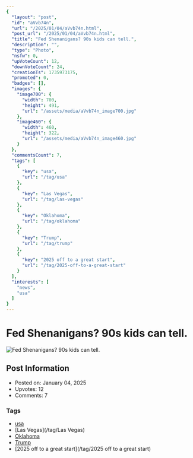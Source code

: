```yaml
---
{
  "layout": "post",
  "id": "aVvb74n",
  "url": "/2025/01/04/aVvb74n.html",
  "post_url": "/2025/01/04/aVvb74n.html",
  "title": "Fed Shenanigans? 90s kids can tell.",
  "description": "",
  "type": "Photo",
  "nsfw": 0,
  "upVoteCount": 12,
  "downVoteCount": 24,
  "creationTs": 1735973175,
  "promoted": 0,
  "badges": [],
  "images": {
    "image700": {
      "width": 700,
      "height": 491,
      "url": "/assets/media/aVvb74n_image700.jpg"
    },
    "image460": {
      "width": 460,
      "height": 322,
      "url": "/assets/media/aVvb74n_image460.jpg"
    }
  },
  "commentsCount": 7,
  "tags": [
    {
      "key": "usa",
      "url": "/tag/usa"
    },
    {
      "key": "Las Vegas",
      "url": "/tag/las-vegas"
    },
    {
      "key": "Oklahoma",
      "url": "/tag/oklahoma"
    },
    {
      "key": "Trump",
      "url": "/tag/trump"
    },
    {
      "key": "2025 off to a great start",
      "url": "/tag/2025-off-to-a-great-start"
    }
  ],
  "interests": [
    "news",
    "usa"
  ]
}
---
```


# Fed Shenanigans? 90s kids can tell.

![Fed Shenanigans? 90s kids can tell.](/assets/media/aVvb74n_image700.jpg)

## Post Information

- Posted on: January 04, 2025
- Upvotes: 12
- Comments: 7

### Tags

- [usa](/tag/usa)
- [Las Vegas](/tag/Las Vegas)
- [Oklahoma](/tag/Oklahoma)
- [Trump](/tag/Trump)
- [2025 off to a great start](/tag/2025 off to a great start)
